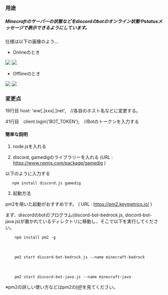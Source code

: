 ### 用途
##### Minecraftのサーバーの状態などをdiscordのbotのオンライン状態やstatusメッセージで表示できるようにしています。

仕様は以下の画像のよう...

- Onlineのとき

![](https://github.com/siso5/siso5/blob/main/discord-bot/online-1.png)
![](https://github.com/siso5/siso5/blob/main/discord-bot/online-2.png)

- Offlineのとき

![](https://github.com/siso5/siso5/blob/main/discord-bot/offline-1.png)
![](https://github.com/siso5/siso5/blob/main/discord-bot/offline-2.png)

### 変更点

19行目  host: 'ww[.]xxx[.]net',　//各自のホスト名などに変更する。

41行目　client.login('BOT_TOKEN');　//Botのトークンを入力する


#### 簡単な説明

1.  node.jsを入れる

2.  discord, gamedigのライブラリーを入れる
(URL : https://www.npmjs.com/package/gamedig )

以下のように入力する

       npm install discord.js gamedig

3. 起動方法

pm2を用いた起動がおすすめです。
( URL : https://pm2.keymetrics.io/ )

まず、discordのbotのプログラム(discord-bot-bedrock.js, discord-bot-java.js)が置かれているディレクトリに移動し、そこで以下を実行してください。


        npm install pm2 -g
　
 
        pm2 start discord-bot-bedrock.js --name minecraft-bedrock
       
　
 
        pm2 start discord-bot-java.js --name minecraft-java
        
 
 ※pm2の詳しい使い方などはpm2の[HP](https://pm2.keymetrics.io/)を見てください。


